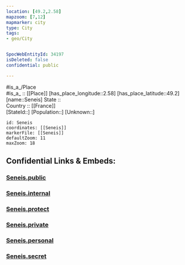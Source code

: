 ```yaml
---
location: [49.2,2.58] 
mapzoom: [7,12] 
mapmarker: city 
type: City
tags:
- geo/City


SpocWebEntityId: 34197
isDeleted: false
confidential: public

---
```

#is_a_/Place  
#is_a_ :: [[Place]] 
[has_place_longitude::2.58] 
[has_place_latitude::49.2] 
[name::Seneis] 
State ::  
Country :: [[France]]  
[StateId::] 
[Population::] 
[Unknown::] 


```leaflet
id: Seneis
coordinates: [[Seneis]] 
markerFile: [[Seneis]] 
defaultZoom: 11 
maxZoom: 18
```


## Confidential Links & Embeds: 

### [Seneis.public](/_public/\Earth\Continent\Europe\Europe~West\France\regions~France\Hauts-de-France\departments~Hauts-de-France\Oise\communes~Oise\Senlis\cities~SenlisSeneis.public.md) 

### [Seneis.internal](/_internal/\Earth\Continent\Europe\Europe~West\France\regions~France\Hauts-de-France\departments~Hauts-de-France\Oise\communes~Oise\Senlis\cities~SenlisSeneis.internal.md) 

### [Seneis.protect](/_protect/\Earth\Continent\Europe\Europe~West\France\regions~France\Hauts-de-France\departments~Hauts-de-France\Oise\communes~Oise\Senlis\cities~SenlisSeneis.protect.md) 

### [Seneis.private](/_private/\Earth\Continent\Europe\Europe~West\France\regions~France\Hauts-de-France\departments~Hauts-de-France\Oise\communes~Oise\Senlis\cities~SenlisSeneis.private.md) 

### [Seneis.personal](/_personal/\Earth\Continent\Europe\Europe~West\France\regions~France\Hauts-de-France\departments~Hauts-de-France\Oise\communes~Oise\Senlis\cities~SenlisSeneis.personal.md) 

### [Seneis.secret](/_secret/\Earth\Continent\Europe\Europe~West\France\regions~France\Hauts-de-France\departments~Hauts-de-France\Oise\communes~Oise\Senlis\cities~SenlisSeneis.secret.md)

